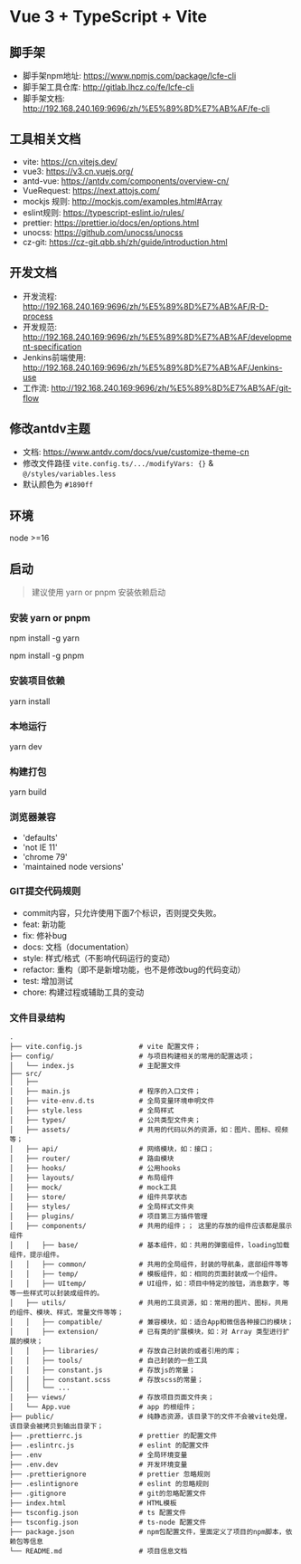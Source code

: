 # Vue 3 + TypeScript + Vite

## 脚手架
- 脚手架npm地址: https://www.npmjs.com/package/lcfe-cli
- 脚手架工具仓库: http://gitlab.lhcz.co/fe/lcfe-cli
- 脚手架文档: http://192.168.240.169:9696/zh/%E5%89%8D%E7%AB%AF/fe-cli

## 工具相关文档
- vite: https://cn.vitejs.dev/
- vue3: https://v3.cn.vuejs.org/
- antd-vue: https://antdv.com/components/overview-cn/
- VueRequest: https://next.attojs.com/
- mockjs 规则: http://mockjs.com/examples.html#Array
- eslint规则: https://typescript-eslint.io/rules/
- prettier: https://prettier.io/docs/en/options.html
- unocss: https://github.com/unocss/unocss
- cz-git: https://cz-git.qbb.sh/zh/guide/introduction.html

## 开发文档
- 开发流程: http://192.168.240.169:9696/zh/%E5%89%8D%E7%AB%AF/R-D-process
- 开发规范: http://192.168.240.169:9696/zh/%E5%89%8D%E7%AB%AF/development-specification
- Jenkins前端使用: http://192.168.240.169:9696/zh/%E5%89%8D%E7%AB%AF/Jenkins-use
- 工作流: http://192.168.240.169:9696/zh/%E5%89%8D%E7%AB%AF/git-flow

## 修改antdv主题
- 文档: https://www.antdv.com/docs/vue/customize-theme-cn
- 修改文件路径 `vite.config.ts/.../modifyVars: {}` & `@/styles/variables.less`
- 默认颜色为 `#1890ff`

## 环境
node >=16

## 启动
> 建议使用 yarn or pnpm 安装依赖启动

### 安装 yarn or pnpm 
npm install -g yarn

npm install -g pnpm

### 安装项目依赖
yarn install

### 本地运行
yarn dev

### 构建打包
yarn build

### 浏览器兼容
- 'defaults' 
- 'not IE 11' 
- 'chrome 79' 
- 'maintained node versions'

### GIT提交代码规则
- commit内容，只允许使用下面7个标识，否则提交失败。
- feat: 新功能
- fix: 修补bug
- docs: 文档（documentation）
- style: 样式/格式（不影响代码运行的变动）
- refactor: 重构（即不是新增功能，也不是修改bug的代码变动）
- test: 增加测试
- chore: 构建过程或辅助工具的变动

### 文件目录结构
```
.
├── vite.config.js              # vite 配置文件；
├── config/                     # 与项目构建相关的常用的配置选项；
│   └── index.js                # 主配置文件
├── src/
│   ├── 
│   ├── main.js                 # 程序的入口文件；
│   ├── vite-env.d.ts           # 全局变量环境申明文件
│   ├── style.less              # 全局样式
│   ├── types/                  # 公共类型文件夹；
│   ├── assets/                 # 共用的代码以外的资源，如：图片、图标、视频 等；
│   ├── api/                    # 网络模块，如：接口；
│   ├── router/                 # 路由模块
│   ├── hooks/                  # 公用hooks
│   ├── layouts/                # 布局组件
│   ├── mock/                   # mock工具
│   ├── store/                  # 组件共享状态
│   ├── styles/                 # 全局样式文件夹
│   ├── plugins/                # 项目第三方插件管理
│   ├── components/             # 共用的组件；； 这里的存放的组件应该都是展示组件
│   │   ├── base/               # 基本组件，如：共用的弹窗组件，loading加载组件，提示组件。
│   │   ├── common/             # 共用的全局组件，封装的导航条，底部组件等等
│   │   ├── temp/               # 模板组件，如：相同的页面封装成一个组件。
│   │   ├── UItemp/             # UI组件，如：项目中特定的按钮，消息数字，等等一些样式可以封装成组件的。
│   ├── utils/                  # 共用的工具资源，如：常用的图片、图标，共用的组件、模块、样式，常量文件等等；
│   │   ├── compatible/         # 兼容模块，如：适合App和微信各种接口的模块；
│   │   ├── extension/          # 已有类的扩展模块，如：对 Array 类型进行扩展的模块；
│   │   ├── libraries/          # 存放自己封装的或者引用的库；
│   │   ├── tools/              # 自己封装的一些工具
│   │   ├── constant.js         # 存放js的常量；
│   │   ├── constant.scss       # 存放scss的常量；
│   │   └── ...
│   ├── views/                  # 存放项目页面文件夹；
│   └── App.vue                 # app 的根组件；
├── public/                     # 纯静态资源，该目录下的文件不会被vite处理，该目录会被拷贝到输出目录下；
├── .prettierrc.js              # prettier 的配置文件
├── .eslintrc.js                # eslint 的配置文件
├── .env                        # 全局环境变量
├── .env.dev                    # 开发环境变量
├── .prettierignore             # prettier 忽略规则
├── .eslintignore               # eslint 的忽略规则
├── .gitignore                  # git的忽略配置文件
├── index.html                  # HTML模板
├── tsconfig.json               # ts 配置文件
├── tsconfig.json               # ts-node 配置文件
├── package.json                # npm包配置文件，里面定义了项目的npm脚本，依赖包等信息
└── README.md                   # 项目信息文档
```